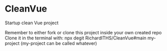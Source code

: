 # CleanVue
Startup clean Vue project

Remember to either fork or clone this project inside your own created repo
Clone it in the terminal with: npx degit RichardITHS/CleanVue#main my-project (my-project can be called whatever)


